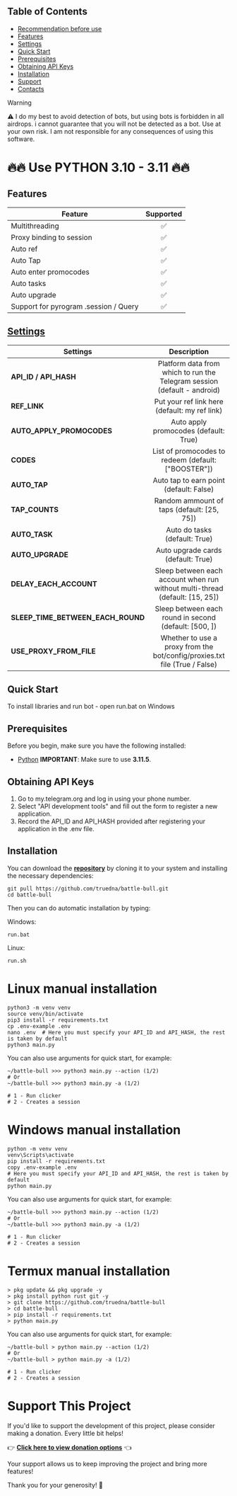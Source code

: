 ## Table of Contents
- [Recommendation before use](#recommendation-before-use)
- [Features](#features)
- [Settings](#settings)
- [Quick Start](#quick-start)
- [Prerequisites](#prerequisites)
- [Obtaining API Keys](#obtaining-api-keys)
- [Installation](#installation)
- [Support](#support-this-project)
- [Contacts](#contacts)


> [!WARNING]
> ⚠️ I do my best to avoid detection of bots, but using bots is forbidden in all airdrops. i cannot guarantee that you will not be detected as a bot. Use at your own risk. I am not responsible for any consequences of using this software.


# 🔥🔥 Use PYTHON 3.10 - 3.11 🔥🔥

## Features  
| Feature                                                     | Supported  |
|---------------------------------------------------------------|:----------------:|
| Multithreading                                                |        ✅        |
| Proxy binding to session                                      |        ✅        |
| Auto ref                                                      |        ✅        |
| Auto Tap                                                      |        ✅        |
| Auto enter promocodes                                         |        ✅        |
| Auto tasks                                                    |        ✅        |
| Auto upgrade                                                  |        ✅        |
| Support for pyrogram .session / Query                         |        ✅        |

## [Settings](https://github.com/truedna/battle-bull/blob/main/.env-example)
| Settings | Description |
|----------------------------|:-------------------------------------------------------------------------------------------------------------:|
| **API_ID / API_HASH**      | Platform data from which to run the Telegram session (default - android)                                      |       
| **REF_LINK**               | Put your ref link here (default: my ref link)                                                                 |
| **AUTO_APPLY_PROMOCODES**  | Auto apply promocodes (default: True)                                                        |
| **CODES**             | List of promocodes to redeem (default: ["BOOSTER"])                                                                 |
| **AUTO_TAP**               | Auto tap to earn point (default: False)                                                                        |
| **TAP_COUNTS**              | Random ammount of taps (default: [25, 75])                                                                    |
| **AUTO_TASK**             | Auto do tasks (default: True)                                                                    |
| **AUTO_UPGRADE**        | Auto upgrade cards (default: True)                                                                         |
| **DELAY_EACH_ACCOUNT**     | Sleep between each account when run without multi-thread (default: [15, 25])                                                       |
| **SLEEP_TIME_BETWEEN_EACH_ROUND**    | Sleep between each round in second (default: [500, ])                                                                           |
| **USE_PROXY_FROM_FILE**    | Whether to use a proxy from the bot/config/proxies.txt file (True / False)                                    |



## Quick Start

To install libraries and run bot - open run.bat on Windows

## Prerequisites
Before you begin, make sure you have the following installed:
- [Python](https://www.python.org/downloads/) **IMPORTANT**: Make sure to use **3.11.5**. 

## Obtaining API Keys
1. Go to my.telegram.org and log in using your phone number.
2. Select "API development tools" and fill out the form to register a new application.
3. Record the API_ID and API_HASH provided after registering your application in the .env file.

## Installation
You can download the [**repository**](https://github.com/truedna/battle-bull) by cloning it to your system and installing the necessary dependencies:
```shell
git pull https://github.com/truedna/battle-bull.git
cd battle-bull
```

Then you can do automatic installation by typing:

Windows:
```shell
run.bat
```

Linux:
```shell
run.sh
```

# Linux manual installation
```shell
python3 -m venv venv
source venv/bin/activate
pip3 install -r requirements.txt
cp .env-example .env
nano .env  # Here you must specify your API_ID and API_HASH, the rest is taken by default
python3 main.py
```

You can also use arguments for quick start, for example:
```shell
~/battle-bull >>> python3 main.py --action (1/2)
# Or
~/battle-bull >>> python3 main.py -a (1/2)

# 1 - Run clicker
# 2 - Creates a session
```

# Windows manual installation
```shell
python -m venv venv
venv\Scripts\activate
pip install -r requirements.txt
copy .env-example .env
# Here you must specify your API_ID and API_HASH, the rest is taken by default
python main.py
```
You can also use arguments for quick start, for example:
```shell
~/battle-bull >>> python3 main.py --action (1/2)
# Or
~/battle-bull >>> python3 main.py -a (1/2)

# 1 - Run clicker
# 2 - Creates a session
```

# Termux manual installation
```
> pkg update && pkg upgrade -y
> pkg install python rust git -y
> git clone https://github.com/truedna/battle-bull
> cd battle-bull
> pip install -r requirements.txt
> python main.py
```

You can also use arguments for quick start, for example:
```termux
~/battle-bull > python main.py --action (1/2)
# Or
~/battle-bull > python main.py -a (1/2)

# 1 - Run clicker
# 2 - Creates a session 
```
# Support This Project

If you'd like to support the development of this project, please consider making a donation. Every little bit helps!

👉 **[Click here to view donation options](https://github.com/truedna/Donation/blob/main/README.md)** 👈

Your support allows us to keep improving the project and bring more features!

Thank you for your generosity! 🙌